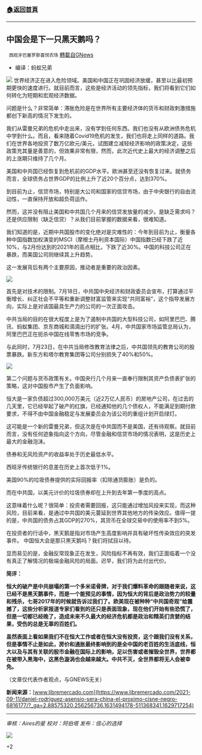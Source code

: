 ###  [:house:返回首頁](https://github.com/ourhimalayas/txt)
---


## 中国会是下一只黑天鹅吗？
` 西班牙巴塞罗那喜悦农场` [轉載自GNews](https://gnews.org/zh-hans/1533084/)

- 编译：蚂蚁兄弟

![](https://assets.gnews.org/wp-content/uploads/2021/09/trans.png)
世界经济正在进入危险领域。美国和中国正在巩固经济放缓，甚至以比最初预期更快的速度进行。就目前而言，这些是经济活动的领先指标，我们将看到它们如何转化为短期和宏观经济数据。

问题是什么？非常简单：滞胀危险是在世界所有主要经济体的货币和财政刺激措施都创下新高的情况下发生的。

我们从雷曼兄弟的危机中走出来，没有学到任何东西。我们也没有从欧洲债务危机中学到什么。而且，看来随着Covid19危机的发生，我们也将走上同样的道路。我们在世界各地投资了数万亿欧元/美元，试图建立减轻经济影响的政策决定，这些政策充其量是善意的，但效果非常有限，然而，此次近代史上最大的经济调整之后的上涨期只维持了几个月。

美国和中共国已经恢复到危机前的GDP水平。欧洲甚至还没有恢复过来。就债务而言，全球债务占世界GDP的比例上升了近20个百分点，达到370%。

到目前为止，信贷市场，特别是大公司和国家的信贷市场，由于中央银行的自由流动性，一直保持开放和超负荷运作。

然而，这并没有阻止美国和中共国几个月来的信贷发放量的减少。是缺乏需求吗？还是供应限制（缺乏信贷）？从我们目前掌握的数据来看，很难知道。

我们知道的是，近期中共国股市的变化绝对是灾难性的：今年到目前为止，衡量各种中国指数加权演变的MSCI（摩根士丹利资本国际）中国指数已经下跌了近10%，与2月份达到的2021年的高点相比，下跌了近30%。中国的科技公司正在暴跌，而美国公司则继续其上升趋势。

这一发展背后有两个主要原因，推动者是重要的政治因素。

![](https://assets.gnews.org/wp-content/uploads/2021/09/returns-it-china-vs-usa.jpg)

首先是对技术的限制。7月18日，中共国中央经济和财政委员会宣布，打算通过平衡增长、纠正社会不平等和重新调整财富监管来实现“共同富裕”，这个指导发展方向，实际上是对该国最具生产力的公司的一次正面攻击。

中共当局的目的在很大程度上是为了遏制中共国的大型科技公司，如阿里巴巴、腾讯、蚂蚁集团、京东商城和滴滴出行的扩张。4月，中共国家市场监管总局认为，阿里巴巴正在扼杀中国在线零售市场的竞争。

与此同时，7月23日，在中共当局修改教育法律之后，中共国领先的教育公司的股票暴跌。新东方和塔尔教育集团等公司分别损失了40%和50%。

![](https://assets.gnews.org/wp-content/uploads/2021/09/bancos-centrales.jpg)

第二个问题与货币政策有关。中国央行几个月来一直奉行限制其资产负债表扩张的策略，这对中国股市产生了负面影响。

恒大是一家负债超过300,000万美元（近2万亿人民币）的房地产公司，在过去的几天里，它已经举起了破产的红旗，已经通知他的几个债权人，不能满足到期付款要求，不得不由中国金融稳定与发展委员会为该公司的重组计划开启绿灯。

这可能是一个新的雷曼兄弟，但这次是在中共国而不是美国，还有待观察。就目前而言，没有任何迹象指向这个方向，尽管金融和信贷市场的情况表明，这是历史上最大的金融泡沫。

债券和无风险资产的收益率处于历史最低水平。

西班牙传统银行的息差在历史上首次低于1%。

美国90%的垃圾债券提供的实际回报率（扣除通货膨胀）是负的。

而在中共国，以美元计价的垃圾债券却在上升到去年第一季度的高点。

这意味着什么呢？很简单：投资者需要回报，这只能通过增加风投来实现，而这种风险，目前来看，是通过中共国的美元蔓延到世界其他地方的传染效应。值得一提的是，中共国的债务占其GDP的270%，其货币在全球交易中的使用率不到5%。

在投资者的行话中，黑天鹅是指对市场产生高度影响并具有破坏性传染效应的突发事件。 中国恒大会是那只黑天鹅吗？我们将拭目以待。

显而易见的是，金融反常现象正在发生，风险指标不再有效，我们正面临着一个没有真正了解情况的极端金融风险的局面。迟早，我们将为此付出代价。

**简评：**

**恒大的破产是中共崩塌的第一个多米诺骨牌，对于我们爆料革命的跟随者来说，这已经不是黑天鹅事件，而是一个能预见的事情，因为恒大的背后是政治势力的较量和残杀，七哥2017年的时候就告诉过我们了。欧美现在被种种“中共国奇观”给震撼了，这些分析家报道专家们看到的还只是表面现象，现在他们开始有些恐慌了，但是一切都已经晚了，造成未来不久最大的经济危机都是政治和精英们贪婪的结果，受伤的总是无辜的百姓们。**

**虽然表面上看如果我们不在恒大工作或者在恒大没有投资，这个跟我们没有关系，但是事情不止是如此，房价和通胀最终影响到的是全中国的老百姓的生活底线，恒大以及与其有关联的股市金融在国际上的影响，足以伤害或者摧毁全世界，世界都在被带入黑海中，这黑色漩涡也会越来越大。中共不灭，全世界都将无人会被幸免。**

（文章仅代表作者观点，与GNEWS无关）

**新闻来源：**[www.libremercado.com](https://www.libremercado.com/2021-09-11/daniel-rodriguez-asensio-sera-china-el-proximo-cisne-negro-6816177/?_ga=2.88575320.256256736.1631494178-511368341.1629717254)

* * *

*审核：Aires的星*
*校对：阿伯塔*
*发布：信心的选择*

![](https://assets.gnews.org/wp-content/uploads/2021/09/GNEWS_CH..jpeg)

+2
